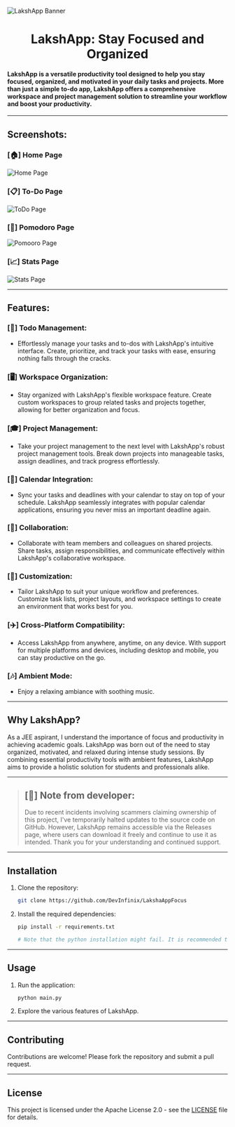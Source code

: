 ![LakshApp Banner](./lakshapp-banner-1.jpg)
<h1 align="center"><strong>LakshApp: Stay Focused and Organized</strong></h1>

#### LakshApp is a versatile productivity tool designed to help you stay focused, organized, and motivated in your daily tasks and projects. More than just a simple to-do app, LakshApp offers a comprehensive workspace and project management solution to streamline your workflow and boost your productivity.

---

## Screenshots:

### [🏠] Home Page
![Home Page](./images/home-v2.png)

### [📋] To-Do Page
![ToDo Page](./images/to-do-v2.png)

### [🎁] Pomodoro Page
![Pomooro Page](./images/pomodoro-v2.png)

### [📈] Stats Page
![Stats Page](./images/my_progress.png)

---

## Features:

### [📝] Todo Management:
- Effortlessly manage your tasks and to-dos with LakshApp's intuitive interface. Create, prioritize, and track your tasks with ease, ensuring nothing falls through the cracks.

### [🖥️] Workspace Organization:
- Stay organized with LakshApp's flexible workspace feature. Create custom workspaces to group related tasks and projects together, allowing for better organization and focus.

### [🎓] Project Management:
- Take your project management to the next level with LakshApp's robust project management tools. Break down projects into manageable tasks, assign deadlines, and track progress effortlessly.

### [📅] Calendar Integration:
- Sync your tasks and deadlines with your calendar to stay on top of your schedule. LakshApp seamlessly integrates with popular calendar applications, ensuring you never miss an important deadline again.

### [🤝] Collaboration:
- Collaborate with team members and colleagues on shared projects. Share tasks, assign responsibilities, and communicate effectively within LakshApp's collaborative workspace.

### [💎] Customization:
- Tailor LakshApp to suit your unique workflow and preferences. Customize task lists, project layouts, and workspace settings to create an environment that works best for you.

### [✈️] Cross-Platform Compatibility:
- Access LakshApp from anywhere, anytime, on any device. With support for multiple platforms and devices, including desktop and mobile, you can stay productive on the go.

### [🎶] Ambient Mode:
- Enjoy a relaxing ambiance with soothing music.

---

## Why LakshApp?

As a JEE aspirant, I understand the importance of focus and productivity in achieving academic goals. LakshApp was born out of the need to stay organized, motivated, and relaxed during intense study sessions. By combining essential productivity tools with ambient features, LakshApp aims to provide a holistic solution for students and professionals alike.

---

> ## [📝] Note from developer: 
> Due to recent incidents involving scammers claiming ownership of this project, I've temporarily halted updates to the source code on GitHub. However, LakshApp remains accessible via the Releases page, where users can download it freely and continue to use it as intended. Thank you for your understanding and continued support.

---

## Installation

1. Clone the repository:
    ```sh
    git clone https://github.com/DevInfinix/LakshaAppFocus
    ```
2. Install the required dependencies:
    ```sh
    pip install -r requirements.txt
    ```
    ```py
    # Note that the python installation might fail. It is recommended to install the app via the *Releases* page. Please read the *Note from Developer*!
    ```

---

## Usage

1. Run the application:
    ```sh
    python main.py
    ```
2. Explore the various features of LakshApp.

---

## Contributing

Contributions are welcome! Please fork the repository and submit a pull request.

---

## License

This project is licensed under the Apache License 2.0 - see the [LICENSE](LICENSE) file for details.
